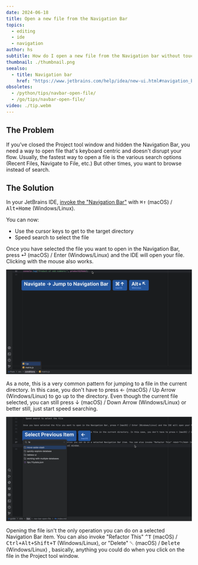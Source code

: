 ```yaml
---
date: 2024-06-18
title: Open a new file from the Navigation Bar
topics:
  - editing
  - ide
  - navigation
author: hs
subtitle: How do I open a new file from the Navigation bar without touching the mouse?
thumbnail: ./thumbnail.png
seealso:
  - title: Navigation bar
    href: "https://www.jetbrains.com/help/idea/new-ui.html#navigation_bar"
obsoletes:
  - /python/tips/navbar-open-file/
  - /go/tips/navbar-open-file/
video: ./tip.webm
---
```


## The Problem

If you've closed the Project tool window and hidden the Navigation Bar, you need a way to open file that's keyboard centric and doesn't disrupt your flow. Usually, the fastest way to open a file is the various search options (Recent Files, Navigate to File, etc.) But other times, you want to browse instead of search.

## The Solution

In your JetBrains IDE, [invoke the "Navigation Bar"](../nav-bar-activate/index.md) with <kbd>⌘↑</kbd> (macOS) / <kbd>Alt+Home</kbd> (Windows/Linux).

You can now:

- Use the cursor keys to get to the target directory
- Speed search to select the file

Once you have selected the file you want to open in the Navigation Bar, press ⏎ (macOS) / Enter (Windows/Linux) and the IDE will open your file. Clicking with the mouse also works.

![select-file.png](select-file.png)

As a note, this is a very common pattern for jumping to a file in the current directory. In this case, you don't have to press ← (macOS) / Up Arrow (Windows/Linux) to go up to the directory. Even though the current file selected, you can still press ↓ (macOS) / Down Arrow (Windows/Linux) or better still, just start speed searching.

![searching.png](searching.png)

Opening the file isn't the only operation you can do on a selected Navigation Bar item. You can also invoke "Refactor This" <kbd>^T</kbd> (macOS) / <kbd>Ctrl+Alt+Shift+T</kbd> (Windows/Linux), or "Delete" <kbd>␡</kbd> (macOS) / <kbd>Delete</kbd> (Windows/Linux) , basically, anything you could do when you click on the file in the Project tool window.
